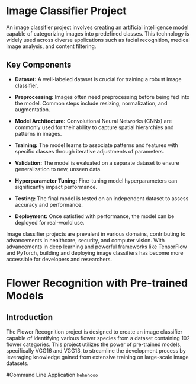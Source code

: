 # Image Classifier Project

An image classifier project involves creating an artificial intelligence model capable of categorizing images into predefined classes. This technology is widely used across diverse applications such as facial recognition, medical image analysis, and content filtering. 

## Key Components

- **Dataset:** A well-labeled dataset is crucial for training a robust image classifier.
  
- **Preprocessing:** Images often need preprocessing before being fed into the model. Common steps include resizing, normalization, and augmentation.

- **Model Architecture:** Convolutional Neural Networks (CNNs) are commonly used for their ability to capture spatial hierarchies and patterns in images.

- **Training:** The model learns to associate patterns and features with specific classes through iterative adjustments of parameters.

- **Validation:** The model is evaluated on a separate dataset to ensure generalization to new, unseen data.

- **Hyperparameter Tuning:** Fine-tuning model hyperparameters can significantly impact performance.

- **Testing:** The final model is tested on an independent dataset to assess accuracy and performance.

- **Deployment:** Once satisfied with performance, the model can be deployed for real-world use.

Image classifier projects are prevalent in various domains, contributing to advancements in healthcare, security, and computer vision. With advancements in deep learning and powerful frameworks like TensorFlow and PyTorch, building and deploying image classifiers has become more accessible for developers and researchers.

# Flower Recognition with Pre-trained Models

## Introduction

The Flower Recognition project is designed to create an image classifier capable of identifying various flower species from a dataset containing 102 flower categories. This project utilizes the power of pre-trained models, specifically VGG16 and VGG13, to streamline the development process by leveraging knowledge gained from extensive training on large-scale image datasets.

#Command Line Application 
`hehehooo`

